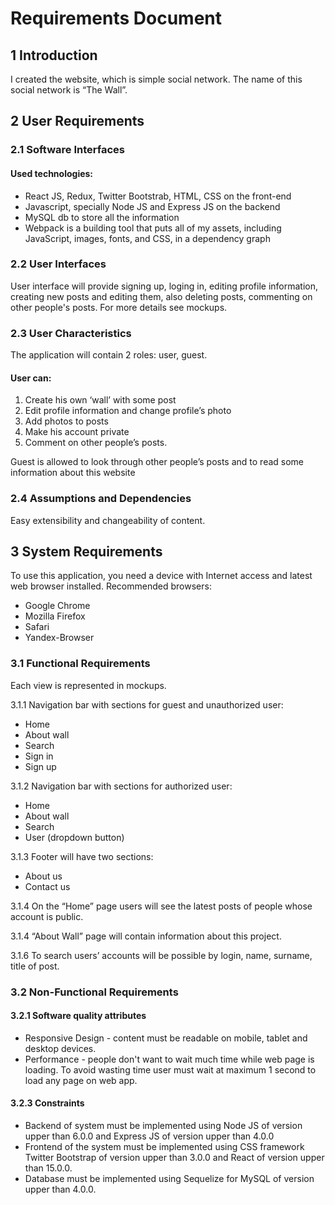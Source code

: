 # Requirements Document

## 1 Introduction
I created the website, which is simple social network.
The name of this social network is “The Wall”.

## 2 User Requirements

### 2.1 Software Interfaces

#### Used technologies:
*	React JS, Redux, Twitter Bootstrab, HTML, CSS on the front-end
*	Javascript, specially Node JS and Express JS on the backend
*	MySQL db to store all the information
*	Webpack is a building tool that puts all of my assets, including JavaScript, images, fonts, and CSS, in a dependency graph

### 2.2 User Interfaces

User interface will provide signing up, loging in, editing profile information, creating new posts  and editing them, also deleting posts, commenting on other people's posts.
For more details see mockups.

### 2.3 User Characteristics

The application will contain 2 roles: user, guest.
####	User can:
1.	Create his own ‘wall’ with some post
2.	Edit profile information and change profile’s photo
3.	Add photos to posts
4.	Make his account private
5.	Comment on other people’s posts.

Guest is allowed to look through other people’s posts and to read some information about this website

### 2.4 Assumptions and Dependencies
 Easy extensibility and changeability of content.

## 3 System Requirements
 To use this application, you need a device with Internet access and latest web browser installed. Recommended browsers:
 *	Google Chrome
 *	Mozilla Firefox
 *	Safari
 *	Yandex-Browser

### 3.1 Functional Requirements
Each view is represented in mockups.

3.1.1 Navigation bar with sections for guest and  unauthorized  user:
*	Home
*	About wall
*	Search
*	Sign in
*	Sign up

3.1.2 Navigation bar with sections for authorized  user:
*	Home
*	About wall
*	Search
*	User (dropdown button)

3.1.3 Footer will have two sections:
*	About us
*	Contact us

3.1.4 On the “Home” page users will see the latest posts of people whose account is public.

3.1.4 “About Wall” page will contain information about this project.

3.1.6 To search users’ accounts will be possible by login, name, surname, title of post.

### 3.2 Non-Functional Requirements
#### 3.2.1 Software quality attributes
* Responsive Design - content must be readable on mobile, tablet and desktop devices.
* Performance - people don't want to wait much time while web page is loading. To avoid wasting time user must wait at maximum 1 second to load any page on web app.

#### 3.2.3 Constraints
*	Backend of system must be implemented using Node JS of version upper than 6.0.0 and Express JS of version upper than 4.0.0
*	Frontend of the system must be implemented using CSS framework Twitter Bootstrap of version upper than 3.0.0 and React  of version upper than 15.0.0.
*	Database must be implemented using Sequelize for MySQL of version upper than 4.0.0.
